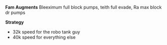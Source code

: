 **Fam Augments**
Bleeximum full block pumps, teith full evade, Ra max block dr pumps

**Strategy**
- 32k speed for the robo tank guy
- 40k speed for everything else
